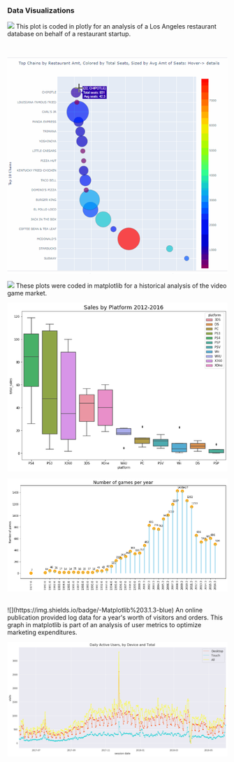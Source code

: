 ### Data Visualizations

![](https://img.shields.io/badge/-plotly%204.9.0-blue) 
This plot is coded in plotly for an analysis of a Los Angeles restaurant database on behalf of a restaurant startup.

<br>

![](https://github.com/daiichigo/Analytics/blob/main/assets/topchains_interactive.gif)

![](https://img.shields.io/badge/-Matplotlib%203.1.3-blue)
These plots were coded in matplotlib for a historical analysis of the video game market.
<br>

![](https://github.com/daiichigo/Analytics/blob/main/assets/salesbyplatform.png)

![](https://github.com/daiichigo/Analytics/blob/main/assets/numberofgamesperyr.png)

<br>
![](https://img.shields.io/badge/-Matplotlib%203.1.3-blue)
An online publication provided log data for a year's worth of visitors and orders. 
This graph in matplotlib is part of an analysis of user metrics to optimize marketing expenditures.

![](https://github.com/daiichigo/Analytics/blob/main/assets/dailyactiveusers.png)


